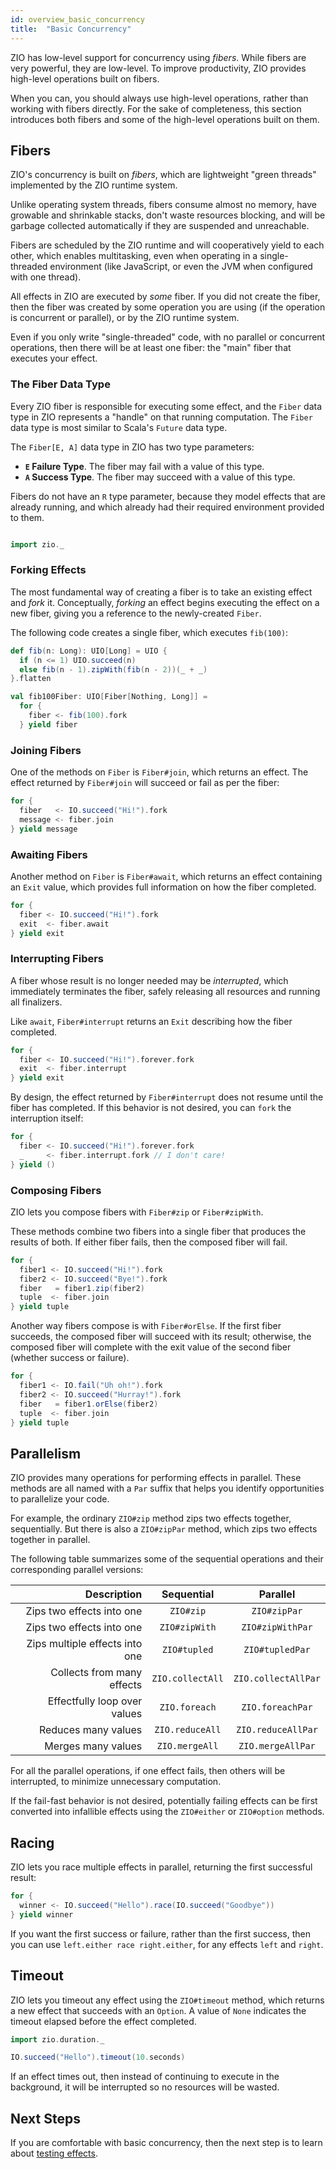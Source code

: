 ```yaml
---
id: overview_basic_concurrency
title:  "Basic Concurrency"
---
```


ZIO has low-level support for concurrency using _fibers_. While fibers are very powerful, they are low-level. To improve productivity, ZIO provides high-level operations built on fibers.

When you can, you should always use high-level operations, rather than working with fibers directly. For the sake of completeness, this section introduces both fibers and some of the high-level operations built on them.

## Fibers

ZIO's concurrency is built on _fibers_, which are lightweight "green threads" implemented by the ZIO runtime system.

Unlike operating system threads, fibers consume almost no memory, have growable and shrinkable stacks, don't waste resources blocking, and will be garbage collected automatically if they are suspended and unreachable.

Fibers are scheduled by the ZIO runtime and will cooperatively yield to each other, which enables multitasking, even when operating in a single-threaded environment (like JavaScript, or even the JVM when configured with one thread).

All effects in ZIO are executed by _some_ fiber. If you did not create the fiber, then the fiber was created by some operation you are using (if the operation is concurrent or parallel), or by the ZIO runtime system.

Even if you only write "single-threaded" code, with no parallel or concurrent operations, then there will be at least one fiber: the "main" fiber that executes your effect.

### The Fiber Data Type

Every ZIO fiber is responsible for executing some effect, and the `Fiber` data type in ZIO represents a "handle" on that running computation. The `Fiber` data type is most similar to Scala's `Future` data type.

The `Fiber[E, A]` data type in ZIO has two type parameters:

 - **`E` Failure Type**. The fiber may fail with a value of this type.
 - **`A` Success Type**. The fiber may succeed with a value of this type.

Fibers do not have an `R` type parameter, because they model effects that are already running, and which already had their required environment provided to them.

```scala mdoc:invisible

import zio._
```

### Forking Effects

The most fundamental way of creating a fiber is to take an existing effect and _fork_ it. Conceptually, _forking_ an effect begins executing the effect on a new fiber, giving you a reference to the newly-created `Fiber`.

The following code creates a single fiber, which executes `fib(100)`:

```scala mdoc:silent
def fib(n: Long): UIO[Long] = UIO {
  if (n <= 1) UIO.succeed(n)
  else fib(n - 1).zipWith(fib(n - 2))(_ + _)
}.flatten

val fib100Fiber: UIO[Fiber[Nothing, Long]] = 
  for {
    fiber <- fib(100).fork
  } yield fiber
```

### Joining Fibers

One of the methods on `Fiber` is `Fiber#join`, which returns an effect. The effect returned by `Fiber#join` will succeed or fail as per the fiber:

```scala mdoc:silent
for {
  fiber   <- IO.succeed("Hi!").fork
  message <- fiber.join
} yield message
```

### Awaiting Fibers

Another method on `Fiber` is `Fiber#await`, which returns an effect containing an `Exit` value, which provides full information on how the fiber completed.

```scala mdoc:silent
for {
  fiber <- IO.succeed("Hi!").fork
  exit  <- fiber.await
} yield exit
```

### Interrupting Fibers

A fiber whose result is no longer needed may be _interrupted_, which immediately terminates the fiber, safely releasing all resources and running all finalizers.

Like `await`, `Fiber#interrupt` returns an `Exit` describing how the fiber completed.

```scala mdoc:silent
for {
  fiber <- IO.succeed("Hi!").forever.fork
  exit  <- fiber.interrupt
} yield exit
```

By design, the effect returned by `Fiber#interrupt` does not resume until the fiber has completed. If this behavior is not desired, you can `fork` the interruption itself:

```scala mdoc:silent
for {
  fiber <- IO.succeed("Hi!").forever.fork
  _     <- fiber.interrupt.fork // I don't care!
} yield ()
```

### Composing Fibers

ZIO lets you compose fibers with `Fiber#zip` or `Fiber#zipWith`. 

These methods combine two fibers into a single fiber that produces the results of both. If either fiber fails, then the composed fiber will fail.

```scala mdoc:silent
for {
  fiber1 <- IO.succeed("Hi!").fork
  fiber2 <- IO.succeed("Bye!").fork
  fiber   = fiber1.zip(fiber2)
  tuple  <- fiber.join
} yield tuple
```

Another way fibers compose is with `Fiber#orElse`. If the first fiber succeeds, the composed fiber will succeed with its result; otherwise, the composed fiber will complete with the exit value of the second fiber (whether success or failure).

```scala mdoc:silent
for {
  fiber1 <- IO.fail("Uh oh!").fork
  fiber2 <- IO.succeed("Hurray!").fork
  fiber   = fiber1.orElse(fiber2)
  tuple  <- fiber.join
} yield tuple
```

## Parallelism

ZIO provides many operations for performing effects in parallel. These methods are all named with a `Par` suffix that helps you identify opportunities to parallelize your code.

For example, the ordinary `ZIO#zip` method zips two effects together, sequentially. But there is also a `ZIO#zipPar` method, which zips two effects together in parallel.

The following table summarizes some of the sequential operations and their corresponding parallel versions:

| **Description**                | **Sequential**    | **Parallel**         |
| -----------------------------: | :---------------: | :------------------: |
| Zips two effects into one      | `ZIO#zip`         | `ZIO#zipPar`         |
| Zips two effects into one      | `ZIO#zipWith`     | `ZIO#zipWithPar`     |
| Zips multiple effects into one | `ZIO#tupled`      | `ZIO#tupledPar`      |
| Collects from many effects     | `ZIO.collectAll`  | `ZIO.collectAllPar`  |
| Effectfully loop over values   | `ZIO.foreach`     | `ZIO.foreachPar`     |
| Reduces many values            | `ZIO.reduceAll`   | `ZIO.reduceAllPar`   |
| Merges many values             | `ZIO.mergeAll`    | `ZIO.mergeAllPar`    |

For all the parallel operations, if one effect fails, then others will be interrupted, to minimize unnecessary computation.

If the fail-fast behavior is not desired, potentially failing effects can be first converted into infallible effects using the `ZIO#either` or `ZIO#option` methods.

## Racing

ZIO lets you race multiple effects in parallel, returning the first successful result:

```scala mdoc:silent
for {
  winner <- IO.succeed("Hello").race(IO.succeed("Goodbye"))
} yield winner
```

If you want the first success or failure, rather than the first success, then you can use `left.either race right.either`, for any effects `left` and `right`.

## Timeout

ZIO lets you timeout any effect using the `ZIO#timeout` method, which returns a new effect that succeeds with an `Option`. A value of `None` indicates the timeout elapsed before the effect completed.

```scala mdoc:silent
import zio.duration._

IO.succeed("Hello").timeout(10.seconds)
```

If an effect times out, then instead of continuing to execute in the background, it will be interrupted so no resources will be wasted.

## Next Steps

If you are comfortable with basic concurrency, then the next step is to learn about [testing effects](testing_effects.md).
